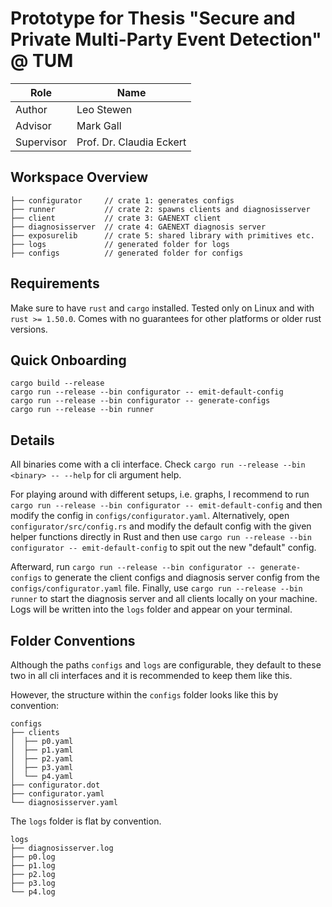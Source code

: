 # Prototype for Thesis "Secure and Private Multi-Party Event Detection" @ TUM

| Role       | Name                     |
|------------|--------------------------|
| Author     | Leo Stewen               |
| Advisor    | Mark Gall                |
| Supervisor | Prof. Dr. Claudia Eckert |

## Workspace Overview

```
├── configurator     // crate 1: generates configs
├── runner           // crate 2: spawns clients and diagnosisserver
├── client           // crate 3: GAENEXT client
├── diagnosisserver  // crate 4: GAENEXT diagnosis server
├── exposurelib      // crate 5: shared library with primitives etc.
├── logs             // generated folder for logs
├── configs          // generated folder for configs
```

## Requirements

Make sure to have `rust` and `cargo` installed.
Tested only on Linux and with `rust >= 1.50.0`.
Comes with no guarantees for other platforms or older rust versions.

## Quick Onboarding

```
cargo build --release
cargo run --release --bin configurator -- emit-default-config
cargo run --release --bin configurator -- generate-configs
cargo run --release --bin runner
```

## Details

All binaries come with a cli interface.
Check `cargo run --release --bin <binary> -- --help` for cli argument help.

For playing around with different setups, i.e. graphs, I recommend to
run `cargo run --release --bin configurator -- emit-default-config`
and then modify the config in `configs/configurator.yaml`.
Alternatively, open `configurator/src/config.rs` and modify the default
config with the given helper functions directly in Rust and then use
`cargo run --release --bin configurator -- emit-default-config` to spit out
the new "default" config.

Afterward, run `cargo run --release --bin configurator -- generate-configs`
to generate the client configs and diagnosis server config from the
`configs/configurator.yaml` file.
Finally, use `cargo run --release --bin runner` to start the diagnosis server
and all clients locally on your machine.
Logs will be written into the `logs` folder and appear on your terminal.

## Folder Conventions

Although the paths `configs` and `logs` are configurable,
they default to these two in all cli interfaces and it
is recommended to keep them like this.

However, the structure within the `configs` folder looks like this
by convention:
```
configs
├── clients
│  ├── p0.yaml
│  ├── p1.yaml
│  ├── p2.yaml
│  ├── p3.yaml
│  └── p4.yaml
├── configurator.dot
├── configurator.yaml
└── diagnosisserver.yaml
```

The `logs` folder is flat by convention.
```
logs
├── diagnosisserver.log
├── p0.log
├── p1.log
├── p2.log
├── p3.log
└── p4.log
```

